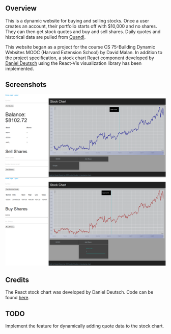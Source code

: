 ## Overview
This is a dynamic website for buying and selling stocks. Once a user creates an account, their portfolio starts off with $10,000 and no shares. They can then get stock quotes and buy and sell shares. Daily quotes and historical data are pulled from [Quandl](https://www.quandl.com).

This website began as a project for the course CS 75-Building Dynamic Websites MOOC (Harvard Extension School) by David Malan. In addition to the project specification, a stock chart React component developed by [Daniel Deutsch](http://github.com/DDCreationStudios) using the React-Vis visualization library has been implemented.

## Screenshots
![Alt text](./public_html/images/stksite.png?raw=true "Stock Portfolio Site")
![Alt text](./public_html/images/stksite2.png?raw=true "Stock Portfolio Site")


## Credits
The React stock chart was developed by Daniel Deutsch. Code can be found [here](http://github.com/DDCreationStudios).

## TODO
Implement the feature for dynamically adding quote data to the stock chart.
